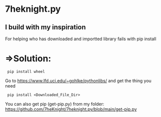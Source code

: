 # 7heknight.py
## I build with my inspiration


 For helping who has downloaded and importted library fails with pip install   
# =>Solution:
  
     pip install wheel

Go to https://www.lfd.uci.edu/~gohlke/pythonlibs/ and get the thing you need

     pip install <Downloaded_File_Dir>

You can also get pip (get-pip.py) from my folder: https://github.com/7heKnight/7heknight.py/blob/main/get-pip.py
